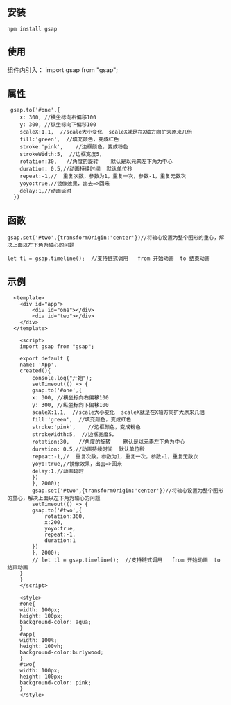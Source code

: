 ## 安装 
    npm install gsap
## 使用 
   组件内引入：
      import gsap from "gsap";
## 属性
     gsap.to('#one',{
        x: 300, //横坐标向右偏移100
        y: 300, //纵坐标向下偏移100
        scaleX:1.1,  //scale大小变化  scaleX就是在X轴方向扩大原来几倍
        fill:'green',  //填充颜色，变成红色
        stroke:'pink',    //边框颜色，变成粉色
        strokeWidth:5,  //边框宽度5，
        rotation:30,   //角度的旋转    默认是以元素左下角为中心
        duration: 0.5,//动画持续时间  默认单位秒
        repeat:-1,//  重复次数，参数为1，重复一次，参数-1，重复无数次
        yoyo:true,//镜像效果，出去=>回来
        delay:1,//动画延时
      })
## 函数 
    gsap.set('#two',{transformOrigin:'center'})//将轴心设置为整个图形的重心，解决上面以左下角为轴心的问题

    let tl = gsap.timeline();  //支持链式调用   from 开始动画  to 结束动画
## 示例
      <template>
        <div id="app">
            <div id="one"></div>
            <div id="two"></div>
        </div>
      </template>

        <script>
        import gsap from "gsap";

        export default {
        name: 'App',
        created(){
            console.log("开始");
            setTimeout(() => {
            gsap.to('#one',{
            x: 300, //横坐标向右偏移100
            y: 300, //纵坐标向下偏移100
            scaleX:1.1,  //scale大小变化  scaleX就是在X轴方向扩大原来几倍
            fill:'green',  //填充颜色，变成红色
            stroke:'pink',    //边框颜色，变成粉色
            strokeWidth:5,  //边框宽度5，
            rotation:30,   //角度的旋转    默认是以元素左下角为中心
            duration: 0.5,//动画持续时间  默认单位秒
            repeat:-1,//  重复次数，参数为1，重复一次，参数-1，重复无数次
            yoyo:true,//镜像效果，出去=>回来
            delay:1,//动画延时
            })
            }, 2000);
            gsap.set('#two',{transformOrigin:'center'})//将轴心设置为整个图形的重心，解决上面以左下角为轴心的问题
            setTimeout(() => {
            gsap.to('#two',{
                rotation:360,
                x:200,
                yoyo:true,
                repeat:-1,
                duration:1
            })
            }, 2000);
            // let tl = gsap.timeline();  //支持链式调用   from 开始动画  to 结束动画
        }
        }
        </script>

        <style>
        #one{
        width: 100px;
        height: 100px;
        background-color: aqua;
        }
        #app{
        width: 100%;
        height: 100vh;
        background-color:burlywood;
        }
        #two{
        width: 100px;
        height: 100px;
        background-color: pink;
        }
        </style>
